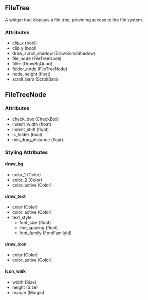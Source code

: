 ## FileTree
A widget that displays a file tree, providing access to the file system.

### Attributes
- clip_x (bool)
- clip_y (bool)
- draw_scroll_shadow (DrawScrollShadow)
- file_node (FileTreeNode)
- filler (DrawBgQuad)
- folder_node (FileTreeNode)
- node_height (float)
- scroll_bars (ScrollBars)

## FileTreeNode
### Attributes
- check_box (CheckBox)
- indent_width (float)
- indent_shift (float)
- is_folder (bool)
- min_drag_distance (float)

### Styling Attributes
#### draw_bg
- color_1 (Color)
- color_2 (Color)
- color_active (Color)

#### draw_text
- color (Color)
- color_active (Color)
- text_style
    - font_size (float)
    - line_spacing (float)
    - font_family (FontFamilyId)

#### draw_icon
- color (Color)
- color_active (Color)

#### icon_walk
- width (Size)
- height (Size)
- margin (Margin)